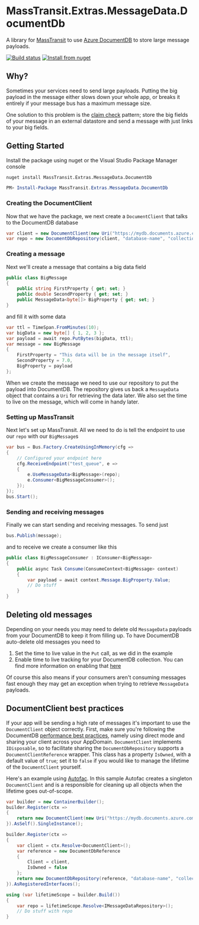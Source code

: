 # MassTransit.Extras.MessageData.DocumentDb

A library for [MassTransit][mt] to use [Azure DocumentDB][docdb] to store large message payloads.

[![Build status](https://ci.appveyor.com/api/projects/status/5r0447j1ysbd531e?svg=true)](https://ci.appveyor.com/project/MattKotsenas/masstransit-extras-messagedata-documentdb)
[![Install from nuget](http://img.shields.io/nuget/v/MassTransit.Extras.MessageData.DocumentDb.svg?style=flat-square)](https://www.nuget.org/packages/MassTransit.Extras.MessageData.DocumentDb)

## Why?

Sometimes your services need to send large payloads. Putting the big payload in the message either
slows down your whole app, or breaks it entirely if your message bus has a maximum message size.

One solution to this problem is the [claim check][claim-check] pattern; store the big fields of
your message in an external datastore and send a message with just links to your big fields.

## Getting Started

Install the package using nuget or the Visual Studio Package Manager console

```cmd
nuget install MassTransit.Extras.MessageData.DocumentDb
```
```powershell
PM> Install-Package MassTransit.Extras.MessageData.DocumentDb
```

### Creating the DocumentClient
Now that we have the package, we next create a `DocumentClient` that talks to the DocumentDB database

```csharp
var client = new DocumentClient(new Uri("https://mydb.documents.azure.com:443/"), "secret-key");
var repo = new DocumentDbRepository(client, "database-name", "collection-name");
```

### Creating a message

Next we'll create a message that contains a big data field

```csharp
public class BigMessage
{
    public string FirstProperty { get; set; }
    public double SecondProperty { get; set; }
    public MessageData<byte[]> BigProperty { get; set; }
}
```

and fill it with some data

```csharp
var ttl = TimeSpan.FromMinutes(10);
var bigData = new byte[] { 1, 2, 3 };
var payload = await repo.PutBytes(bigData, ttl);
var message = new BigMessage
{
    FirstProperty = "This data will be in the message itself",
    SecondProperty = 7.0,
    BigProperty = payload
};
```

When we create the message we need to use our repository to put the payload into DocumentDB. The repository
gives us back a `MessageData` object that contains a `Uri` for retrieving the data later. We also set the
time to live on the message, which will come in handy later.

### Setting up MassTransit

Next let's set up MassTransit. All we need to do is tell the endpoint to use our `repo` with our
`BigMessage`s

```csharp
var bus = Bus.Factory.CreateUsingInMemory(cfg =>
{
    // Configured your endpoint here
    cfg.ReceiveEndpoint("test_queue", e =>
    {
        e.UseMessageData<BigMessage>(repo);
        e.Consumer<BigMessageConsumer>();
    });
});
bus.Start();
```

### Sending and receiving messages

Finally we can start sending and receiving messages. To send just

```csharp
bus.Publish(message);
```

and to receive we create a consumer like this

```csharp
public class BigMessageConsumer : IConsumer<BigMessage>
{
    public async Task Consume(ConsumeContext<BigMessage> context)
    {
        var payload = await context.Message.BigProperty.Value;
        // Do stuff
    }
}
```

## Deleting old messages

Depending on your needs you may need to delete old `MessageData` payloads from your DocumentDB
to keep it from filling up. To have DocumentDB auto-delete old messages you need to

1. Set the time to live value in the `Put` call, as we did in the example
2. Enable time to live tracking for your DocumentDB collection. You can find more information on
enabling that [here][docdb-ttl]

Of course this also means if your consumers aren't consuming messages fast enough they may get
an exception when trying to retrieve `MessageData` payloads.

## DocumentClient best practices

If your app will be sending a high rate of messages it's important to use the `DocumentClient`
object correctly. First, make sure you're following the DocumentDB [performance best practices][docdb-perf],
namely using direct mode and sharing your client across your AppDomain. `DocumentClient`
implements `IDisposable`, so to facilitate sharing the `DocumentDbRepository` supports a
`DocumentClientReference` wrapper. This class has a property `IsOwned`, with a default value of `true`;
set it to `false` if you would like to manage the lifetime of the `DocumentClient`
yourself.

Here's an example using [Autofac][autofac]. In this sample Autofac creates a singleton `DocumentClient`
and is a responsible for cleaning up all objects when the lifetime goes out-of-scope.

```csharp
var builder = new ContainerBuilder();
builder.Register(ctx =>
{
    return new DocumentClient(new Uri("https://mydb.documents.azure.com:443/"), "secret-key");
}).AsSelf().SingleInstance();

builder.Register(ctx =>
{
    var client = ctx.Resolve<DocumentClient>();
    var reference = new DocumentDbReference
    {
        Client = client,
        IsOwned = false
    };
    return new DocumentDbRepository(reference, "database-name", "collection-name");
}).AsRegisteredInterfaces();

using (var lifetimeScope = builder.Build())
{
    var repo = lifetimeScope.Resolve<IMessageDataRepository>();
    // Do stuff with repo
}
```

[mt]: http://masstransit-project.com/
[autofac]: http://autofac.org/
[docdb]: https://azure.microsoft.com/en-us/services/documentdb/
[claim-check]: http://www.enterpriseintegrationpatterns.com/patterns/messaging/StoreInLibrary.html        
[docdb-ttl]: https://azure.microsoft.com/en-us/documentation/articles/documentdb-time-to-live/
[docdb-perf]: https://azure.microsoft.com/en-us/blog/performance-tips-for-azure-documentdb-part-1-2/
